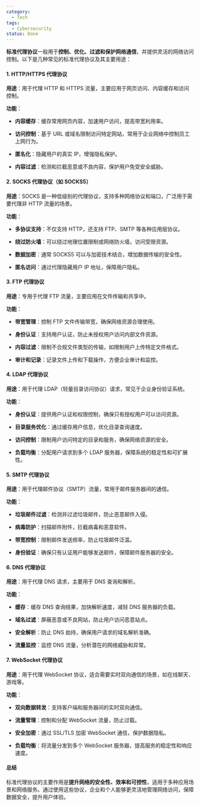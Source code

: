 ```yaml
---
category:
  - Tech
tags:
  - Cybersecurity
status: Done
---
```

**标准代理协议**一般用于**控制、优化、过滤和保护网络通信**，并提供灵活的网络访问控制。以下是几种常见的标准代理协议及其主要用途：

#### 1. HTTP/HTTPS 代理协议

 **用途**：用于代理 HTTP 和 HTTPS 流量，主要应用于网页访问、内容缓存和访问控制。

**功能**：

- **内容缓存**：缓存常用网页内容，加速用户访问，提高带宽利用率。

- **访问控制**：基于 URL 或域名限制访问特定网站，常用于企业网络中控制员工上网行为。

- **匿名化**：隐藏用户的真实 IP，增强隐私保护。

- **内容过滤**：检测和拦截恶意或不良内容，保护用户免受安全威胁。
  
#### 2. SOCKS 代理协议（如 SOCKS5）

**用途**：SOCKS 是一种低级别的代理协议，支持多种网络协议和端口，广泛用于需要代理非 HTTP 流量的场景。

**功能**：

- **多协议支持**：不仅支持 HTTP，还支持 FTP、SMTP 等各种应用层协议。

- **绕过防火墙**：可以绕过地理位置限制或网络防火墙，访问受限资源。

- **数据加密**：通常 SOCKS5 可以与加密技术结合，增加数据传输的安全性。

- **匿名访问**：通过代理隐藏用户 IP 地址，保障用户隐私。

#### 3. FTP 代理协议

**用途**：专用于代理 FTP 流量，主要应用在文件传输和共享中。

**功能**：

- **带宽管理**：控制 FTP 文件传输带宽，确保网络资源合理使用。

- **身份认证**：支持用户认证，防止未授权用户访问内部文件资源。

- **内容过滤**：限制不合规文件类型的传输，如限制用户上传特定文件格式。

- **审计和记录**：记录文件上传和下载操作，方便企业审计和监控。

#### 4. LDAP 代理协议

**用途**：用于代理 LDAP（轻量目录访问协议）请求，常见于企业身份验证系统。

**功能**：

- **身份认证**：提供用户认证和权限控制，确保只有授权用户可以访问资源。

- **目录服务优化**：通过缓存用户信息，优化目录查询速度。

- **访问控制**：限制用户访问特定的目录和服务，确保网络资源的安全。

- **负载均衡**：分配用户请求到多个 LDAP 服务器，保障系统的稳定性和可扩展性。

#### 5. SMTP 代理协议

 **用途**：用于代理邮件协议（SMTP）流量，常用于邮件服务器间的通信。

**功能**：

- **垃圾邮件过滤**：检测并过滤垃圾邮件，防止恶意邮件入侵。

- **病毒防护**：扫描邮件附件，拦截病毒和恶意软件。

- **带宽控制**：限制邮件发送频率，防止垃圾邮件泛滥。

- **身份验证**：确保只有认证用户能够发送邮件，保障邮件服务器的安全。

#### 6. DNS 代理协议

**用途**：用于代理 DNS 请求，主要用于 DNS 查询和解析。

**功能**：

- **缓存**：缓存 DNS 查询结果，加快解析速度，减轻 DNS 服务器的负载。

- **域名过滤**：屏蔽恶意或不良网站，防止用户访问恶意站点。

- **安全解析**：防止 DNS 劫持，确保用户请求的域名解析准确。

- **流量监控**：监控 DNS 流量，分析潜在的网络威胁和异常。

#### 7. WebSocket 代理协议

**用途**：用于代理 WebSocket 协议，适合需要实时双向通信的场景，如在线聊天、游戏等。

**功能**：

- **双向数据转发**：支持客户端和服务器间的实时双向通信。

- **流量管理**：控制和分配 WebSocket 流量，防止过载。

- **安全加密**：通过 SSL/TLS 加密 WebSocket 通信，保护数据隐私。

- **负载均衡**：将流量分发到多个 WebSocket 服务器，提高服务的稳定性和响应速度。


#### 总结

标准代理协议的主要作用是**提升网络的安全性、效率和可控性**，适用于多种应用场景和网络服务。通过使用这些协议，企业和个人能够更灵活地管理网络访问，保障数据安全，提升用户体验。
